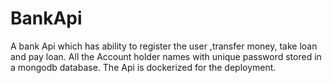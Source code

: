 # BankApi
A bank Api which has ability to register the user ,transfer money, take loan and pay loan. All the Account holder names with unique password stored in a mongodb database. The Api is dockerized for the deployment.
